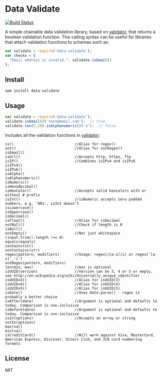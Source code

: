 # Data Validate

[![Build Status](https://travis-ci.org/tristanz/data-validate.png?branch=master)](https://travis-ci.org/tristanz/data-validate)

A simple chainable data validation library, based on [validator](https://github.com/chriso/node-validator),
that returns a boolean validation function.  This calling syntax can be useful
for libraries that attach validation functions to schemas such as:

```javascript
var validate = require('data-validate');
var checks = {
  "Email address is invalid.": validate.isEmail()
};
```

## Install

```
npm install data-validate
```


## Usage

```javascript
var validate = require('data-validate');
validate.isEmail()('test@email.com');  // true
validate.len(5,20).isAlphanumeric()('a');  // false
```

Includes all the validation functions in [validator](https://github.com/chriso/node-validator):

```
is()                            //Alias for regex()
not()                           //Alias for notRegex()
isEmail()
isUrl()                         //Accepts http, https, ftp
isIP()                          //Combines isIPv4 and isIPv6
isIPv4()
isIPv6()
isAlpha()
isAlphanumeric()
isNumeric()
isHexadecimal()
isHexColor()                    //Accepts valid hexcolors with or without # prefix
isInt()                         //isNumeric accepts zero padded numbers, e.g. '001', isInt doesn't
isLowercase()
isUppercase()
isDecimal()
isFloat()                       //Alias for isDecimal
notNull()                       //Check if length is 0
isNull()
notEmpty()                      //Not just whitespace (input.trim().length !== 0)
equals(equals)
contains(str)
notContains(str)
regex(pattern, modifiers)       //Usage: regex(/[a-z]/i) or regex('[a-z]','i')
notRegex(pattern, modifiers)
len(min, max)                   //max is optional
isUUID(version)                 //Version can be 3, 4 or 5 or empty, see http://en.wikipedia.org/wiki/Universally_unique_identifier
isUUIDv3()                      //Alias for isUUID(3)
isUUIDv4()                      //Alias for isUUID(4)
isUUIDv5()                      //Alias for isUUID(5)
isDate()                        //Uses Date.parse() - regex is probably a better choice
isAfter(date)                   //Argument is optional and defaults to today. Comparison is non-inclusive
isBefore(date)                  //Argument is optional and defaults to today. Comparison is non-inclusive
isIn(options)                   //Accepts an array or string
notIn(options)
max(val)
min(val)
isCreditCard()                  //Will work against Visa, MasterCard, American Express, Discover, Diners Club, and JCB card numbering formats
```

## License

MIT
